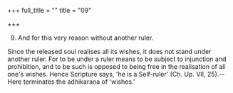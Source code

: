+++
full_title = ""
title = "09"

+++


9. And for this very reason without another ruler.

Since the released soul realises all its wishes, it does not stand under another ruler. For to be under a ruler means to be subject to injunction and prohibition, and to be such is opposed to being free in the realisation of all one's wishes. Hence Scripture says, 'he is a Self-ruler' (Cḥ. Up. VII, 25).--Here terminates the adhikaraṇa of 'wishes.'

